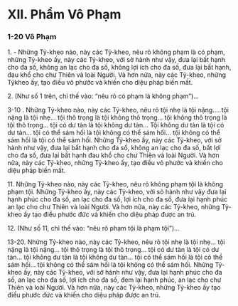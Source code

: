 # XII. Phẩm Vô Phạm

### 1-20 Vô Phạm

1\. - Những Tỷ-kheo nào, này các Tỷ-kheo, nêu rõ không phạm là có phạm, những Tỷ-kheo ấy, này các
Tỷ-kheo, với sở hành như vậy, đưa lại bất hạnh cho đa số, không an lạc cho đa số, không lợi ích cho đa
số, đưa lại bất hạnh, đau khổ cho chư Thiên và loài Người. Và hơn nữa, này các Tỷ-kheo, những Tỷkheo ấy, tạo điều vô phước và khiến cho diệu pháp biến mất.

<!--pg-->
2\. (Như số 1 trên, chỉ thế vào: “nêu rõ có phạm là không phạm”)...

3-10 . Những Tỷ-kheo nào, này các Tỷ-kheo, nêu rõ tội nhẹ là tội nặng.... tội nặng là tội nhẹ... tội thô
trọng là tội không thô trọng... tội không thô trọng là tội thô trọng... tội có dư tàn là tội không dư tàn...
Tội không dư tàn là tội có dư tàn... tội có thể sám hối là tội không có thể sám hối... tội không có thể sám
hối là tội có thể sám hối. Những Tỷ-kheo ấy, này các Tỷ-kheo, với sở hành như vậy, đưa lại bất hạnh
cho đa số, không an lạc cho đa số, bất lợi cho đa số, đưa lại bất hạnh đau khổ cho chư Thiên và loài
Người. Và hơn nữa, này các Tỷ-kheo, những Tỷ-kheo ấy, tạo điều vô phước và khiến cho diệu pháp
biến mất.

<!--pg-->
11\. Những Tỷ-kheo nào, này các Tỷ-kheo, nêu rõ không phạm tội là không phạm tội. Những Tỷ-kheo
ấy, này các Tỷ-kheo, với sỏ hành như vậy đưa lại hạnh phúc cho đa số, an lạc cho đa số, lợi ích cho đa
số, đưa lại hạnh phúc an lạc cho chư Thiên và loài Người. Và hơn nữa, này các Tỷ-kheo, những Tỷ-kheo
ấy tạo điều phước đức và khiến cho diệu pháp được an trú.

<!--pg-->
12\. (Như số 11, chỉ thế vào: “nêu rõ phạm tội là phạm tội”)...

<!--pg-->
13-20. Những Tỷ-kheo nào, này các Tỷ-kheo, nêu rõ tội nhẹ là tội nhẹ... tội nặng là tội nặng... tội thô
trọng là tội thô trọng... tội có dư tàn là tội có dư tàn... tội không dư tàn là tội không dư tàn... tội có thể
sám hối là tội có thể sám hối... tội không có thể sám hối là tội không có thể sám hối. Những Tỷ-kheo ấy,
này các Tỷ-kheo, với sở hành như vậy, đưa lại hạnh phúc cho đa số, an lạc cho đa số, lợi ích cho đa số,
đem lại hạnh phúc, an lạc cho chư Thiên và loài Người. Và hơn nữa, này các Tỷ-kheo, những Tỷ-kheo
ấy tạo điều phước đức và khiến cho diệu pháp được an trú.

